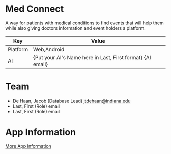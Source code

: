 # Med Connect
A way for patients with medical conditions to find events that will help them while also giving doctors information and event holders a platform.


| Key   |      Value    |
|----------|-------------|
| Platform | Web,Android |
| AI | {Put your AI's Name here in Last, First format} {AI email} |

# Team
- De Haan, Jacob (Database Lead) jtdehaan@indiana.edu
- Last, First (Role) email
- Last, First (Role) email

# App Information
[More App Information](app/README.md)
